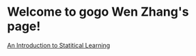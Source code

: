 # Welcome to gogo Wen Zhang's page!

[An Introduction to Statitical Learning](https://github.com/gogowenzhang/ISLR_notes_python)
